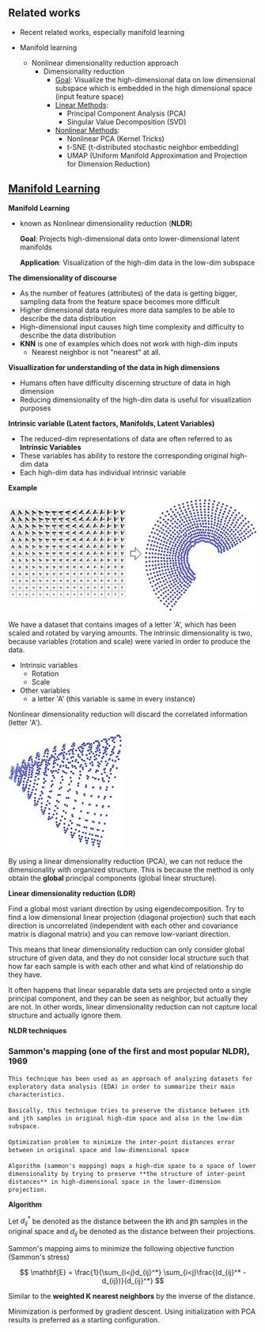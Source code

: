 ## Related works
- Recent related works, especially manifold learning

- Manifold learning
  - Nonlinear dimensionality reduction approach
    - Dimensionality reduction
      - [Goal](): Visualize the high-dimensional data on low dimensional subspace which is embedded in the high dimensional space (input feature space)
      - [Linear Methods](): 
        - Principal Component Analysis (PCA)
        - Singular Value Decomposition (SVD)
      - [Nonlinear Methods](): 
        - Nonlinear PCA (Kernel Tricks)
        - t-SNE (t-distributed stochastic neighbor embedding)
        - UMAP (Uniform Manifold Approximation and Projection for Dimension Reduction)
## [Manifold Learning](https://en.wikipedia.org/wiki/Nonlinear_dimensionality_reduction)
__Manifold Learning__
- known as Nonlinear dimensionality reduction (**NLDR**)



    **Goal**: Projects high-dimensional data onto lower-dimensional latent manifolds

    **Application**: Visualization of the high-dim data in the low-dim subspace


__The dimensionality of discourse__
- As the number of features (attributes) of the data is getting bigger, sampling data from the feature space becomes more difficult
- Higher dimensional data requires more data samples to be able to describe the data distribution
- High-dimensional input causes high time complexity and difficulty to describe the data distribution
- __KNN__ is one of examples which does not work with high-dim inputs
  - Nearest neighbor is not "nearest" at all.

__Visuallization for understanding of the data in high dimensions__
- Humans often have difficulty discerning structure of data in high dimension
- Reducing dimensionality of the high-dim data is useful for visualization purposes

__Intrinsic variable (Latent factors, Manifolds, Latent Variables)__
- The reduced-dim representations of data are often referred to as **Intrinsic Variables**
- These variables has ability to restore the corresponding original high-dim data
- Each high-dim data has individual intrinsic variable

**Example**

![](Plot_of_two-dimensional_points_resulting_from_NLDR_algorithm.jpg)

We have a dataset that contains images of a letter 'A', which has been scaled and rotated by varying amounts. The intrinsic dimensionality is two, because variables (rotation and scale) were varied in order to produce the data. 
- Intrinsic variables
  - Rotation
  - Scale
- Other variables
  - a letter 'A' (this variable is same in every instance)

Nonlinear dimensionality reduction will discard the correlated information (letter 'A'). 

![](Letters_pca.png)

By using a linear dimensionality reduction (PCA), we can not reduce the dimensionality with organized structure.
This is because the method is only obtain the **global** principal components (global linear structure). 

__Linear dimensionality reduction (LDR)__

Find a global most variant direction by using eigendecomposition. 
Try to find a low dimensional linear projection (diagonal projection) such that each direction is uncorrelated (independent with each other and covariance matrix is diagonal matrix) and you can remove low-variant direction.

This means that linear dimensionality reduction can only consider global structure of given data, and they do not consider local structure such that how far each sample is with each other and what kind of relationship do they have.

It often happens that linear separable data sets are projected onto a single principal component, and they can be seen as neighbor, but actually they are not. In other words, linear dimensionality reduction can not capture local structure and actually ignore them.

__NLDR techniques__

### Sammon's mapping (one of the first and most popular NLDR), 1969

    This technique has been used as an approach of analyzing datasets for exploratory data analysis (EDA) in order to summarize their main characteristics.

    Basically, this technique tries to preserve the distance between ith and jth samples in original high-dim space and also in the low-dim subspace.

    Optimization problem to minimize the inter-point distances error between in original space and low-dimensional space

    Algorithm (sammon's mapping) maps a high-dim space to a space of lower dimensionality by trying to preserve **the structure of inter-point distances** in high-dimensional space in the lower-dimension projection.

**Algorithm**

Let $d_{ij}^*$ be denoted as the distance between the $\mathbf{i}$th and $\mathbf{j}$th samples in the original space and $d_{ij}$ be denoted as the distance between their projections.

Sammon's mapping aims to minimize the following objective function (Sammon's stress)

$$
\mathbf{E} = \frac{1}{\sum_{i<j}d_{ij}^*} \sum_{i<j}\frac{(d_{ij}^* - d_{ij})}{d_{ij}^*}
$$

Similar to the __weighted K nearest neighbors__ by the inverse of the distance.

Minimization is performed by gradient descent. 
Using initialization with PCA results is preferred as a starting configuration.










